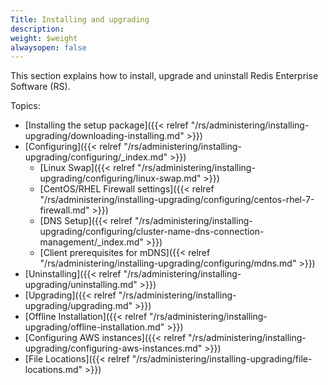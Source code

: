 ```yaml
---
Title: Installing and upgrading
description: 
weight: $weight
alwaysopen: false
---
```

This section explains how to install, upgrade and uninstall Redis
Enterprise Software (RS).

Topics:

- [Installing the setup
    package]({{< relref "/rs/administering/installing-upgrading/downloading-installing.md" >}})
- [Configuring]({{< relref "/rs/administering/installing-upgrading/configuring/_index.md" >}})
  - [Linux
        Swap]({{< relref "/rs/administering/installing-upgrading/configuring/linux-swap.md" >}})
  - [CentOS/RHEL Firewall
        settings]({{< relref "/rs/administering/installing-upgrading/configuring/centos-rhel-7-firewall.md" >}})
  - [DNS
        Setup]({{< relref "/rs/administering/installing-upgrading/configuring/cluster-name-dns-connection-management/_index.md" >}})
  - [Client prerequisites for
        mDNS]({{< relref "/rs/administering/installing-upgrading/configuring/mdns.md" >}})
- [Uninstalling]({{< relref "/rs/administering/installing-upgrading/uninstalling.md" >}})
- [Upgrading]({{< relref "/rs/administering/installing-upgrading/upgrading.md" >}})
- [Offline
    Installation]({{< relref "/rs/administering/installing-upgrading/offline-installation.md" >}})
- [Configuring AWS
    instances]({{< relref "/rs/administering/installing-upgrading/configuring-aws-instances.md" >}})
- [File
    Locations]({{< relref "/rs/administering/installing-upgrading/file-locations.md" >}})
